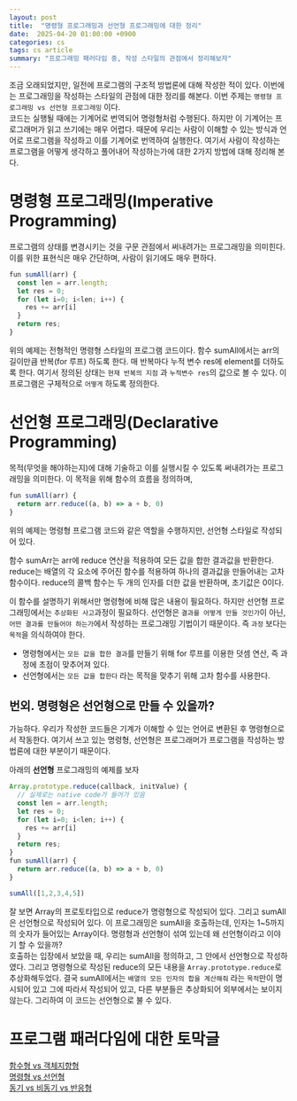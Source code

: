 ```yaml
---
layout: post
title:  "명령형 프로그래밍과 선언형 프로그래밍에 대한 정리"
date:  2025-04-20 01:00:00 +0900
categories: cs
tags: cs article
summary: "프로그래밍 패러다임 중, 작성 스타일의 관점에서 정리해보자"
---
```


조금 오래되었지만, 일전에 프로그램의 구조적 방법론에 대해 작성한 적이 있다. 이번에는 프로그래밍을 작성하는 스타일의 관점에 대한 정리를 해본다. 이번 주제는 `명령형 프로그래밍 vs 선언형 프로그래밍` 이다.  
코드는 실행될 때에는 기계어로 번역되어 명령형처럼 수행된다. 하지만 이 기계어는 프로그래머가 읽고 쓰기에는 매우 어렵다. 때문에 우리는 사람이 이해할 수 있는 방식과 언어로 프로그램을 작성하고 이를 기계어로 번역하여 실행한다. 여기서 사람이 작성하는 프로그램을 어떻게 생각하고 풀어내어 작성하는가에 대한 2가지 방법에 대해 정리해 본다.

# 명령형 프로그래밍(Imperative Programming)

프로그램의 상태를 변경시키는 것을 구문 관점에서 써내려가는 프로그래밍을 의미힌다.
이를 위한 표현식은 매우 간단하며, 사람이 읽기에도 매우 편하다.

```typescript
fun sumAll(arr) {
  const len = arr.length;
  let res = 0;
  for (let i=0; i<len; i++) {
    res += arr[i]
  }
  return res;
}
```

위의 예제는 전형적인 명령형 스타일의 프로그램 코드이다. 함수 sumAll에서는 arr의 길이만큼 반복(for 루프) 하도록 한다. 매 반복마다 누적 변수 res에 element를 더하도록 한다. 여기서 정의된 상태는 `현재 반복의 지점` 과 `누적변수 res`의 값으로 볼 수 있다.
이 프로그램은 구체적으로 `어떻게` 하도록 정의한다.

# 선언형 프로그래밍(Declarative Programming)

목적(무엇을 해야하는지)에 대해 기술하고 이를 실행시킬 수 있도록 써내려가는 프로그래밍을 의미한다. 이 목적을 위해 함수의 흐름을 정의하며, 

```typescript
fun sumAll(arr) {
  return arr.reduce((a, b) => a + b, 0)
}
```

위의 예제는 명령형 프로그램 코드와 같은 역할을 수행하지만, 선언형 스타일로 작성되어 있다.  

함수 sumArr는 arr에 reduce 연산을 적용하여 모든 값을 합한 결과값을 반환한다.
reduce는 배열의 각 요소에 주어진 함수를 적용하여 하나의 결과값을 만들어내는 고차 함수이다.
reduce의 콜백 함수는 두 개의 인자를 더한 값을 반환하며, 초기값은 0이다.

이 함수를 설명하기 위해서만 명령형에 비해 많은 내용이 필요하다.
하지만 선언형 프로그래밍에서는 `추상화된 사고`과정이 필요하다.
선언형은 `결과를 어떻게 만들 것인가`이 아닌, `어떤 결과를 만들어야 하는가`에서 작성하는 프로그래밍 기법이기 때문이다. 즉 `과정` 보다는 `목적`을 의식하여야 한다.

- 명령형에서는 `모든 값을 합한 결과`를 만들기 위해 for 루프를 이용한 덧셈 연산, 즉 과정에 초점이 맞추어져 있다.
- 선언형에서는 `모든 값을 합한다` 라는 목적을 맞추기 위해 고차 함수를 사용한다.

## 번외. 명령형은 선언형으로 만들 수 있을까?

가능하다. 우리가 작성한 코드들은 기계가 이해할 수 있는 언어로 변환된 후 명령형으로서 작동한다. 여기서 쓰고 있는 명령형, 선언형은 프로그래머가 프로그램을 작성하는 방법론에 대한 부분이기 때문이다.  

아래의 **선언형** 프로그래밍의 예제를 보자

```typescript
Array.prototype.reduce(callback, initValue) {
  // 실제로는 native code가 들어가 있음
  const len = arr.length;
  let res = 0;
  for (let i=0; i<len; i++) {
    res += arr[i]
  }
  return res;
}
fun sumAll(arr) {
  return arr.reduce((a, b) => a + b, 0)
}

sumAll([1,2,3,4,5])
```

잘 보면 Array의 프로토타입으로 reduce가 명령형으로 작성되어 있다. 그리고 sumAll은 선언형으로 작성되어 있다. 이 프로그래밍은 sumAll을 호출하는데, 인자는 1~5까지의 숫자가 들어있는 Array이다. 명령형과 선언형이 섞여 있는데 왜 선언형이라고 이야기 할 수 있을까?  
호출하는 입장에서 보았을 때, 우리는 sumAll을 정의하고, 그 안에서 선언형으로 작성하였다. 그리고 명령형으로 작성된 reduce의 모든 내용을 `Array.prototype.reduce`로 추상화해두었다. 결국 sumAll에서는 `배열의 모든 인자의 합을 계산해줘` 라는 `목적`만이 명시되어 있고 그에 따라서 작성되어 있고, 다른 부분들은 추상화되어 외부에서는 보이지 않는다. 그리하여 이 코드는 선언형으로 불 수 있다.

# 프로그램 패러다임에 대한 토막글

[함수형 vs 객체지향형](/cs/2022/03/14/FP_vs_OOP.html)  
[명령형 vs 선언형](/cs/2025/04/20/imperative_vs_declarative.html)  
[동기 vs 비동기 vs 반응형](/cs/2025/04/20/synchronous_vs_asynchronous.html)